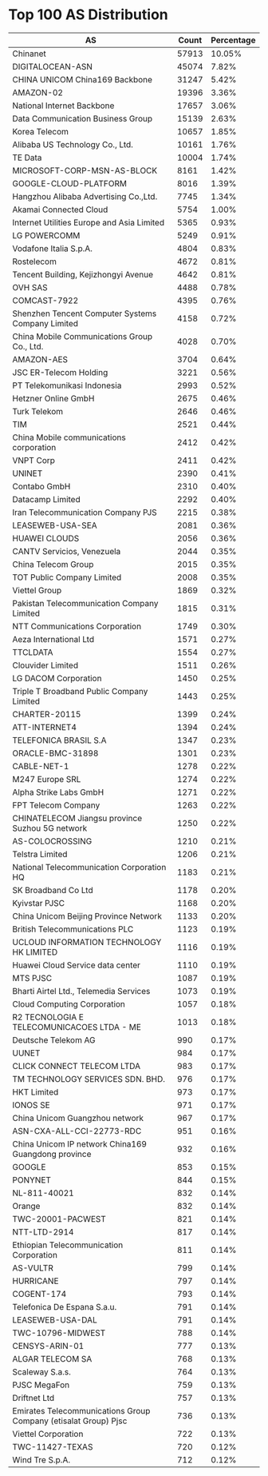 # Top 100 AS Distribution
| AS | Count | Percentage |
|----|----|----|
| Chinanet | 57913 | 10.05% |
| DIGITALOCEAN-ASN | 45074 | 7.82% |
| CHINA UNICOM China169 Backbone | 31247 | 5.42% |
| AMAZON-02 | 19396 | 3.36% |
| National Internet Backbone | 17657 | 3.06% |
| Data Communication Business Group | 15139 | 2.63% |
| Korea Telecom | 10657 | 1.85% |
| Alibaba US Technology Co., Ltd. | 10161 | 1.76% |
| TE Data | 10004 | 1.74% |
| MICROSOFT-CORP-MSN-AS-BLOCK | 8161 | 1.42% |
| GOOGLE-CLOUD-PLATFORM | 8016 | 1.39% |
| Hangzhou Alibaba Advertising Co.,Ltd. | 7745 | 1.34% |
| Akamai Connected Cloud | 5754 | 1.00% |
| Internet Utilities Europe and Asia Limited | 5365 | 0.93% |
| LG POWERCOMM | 5249 | 0.91% |
| Vodafone Italia S.p.A. | 4804 | 0.83% |
| Rostelecom | 4672 | 0.81% |
| Tencent Building, Kejizhongyi Avenue | 4642 | 0.81% |
| OVH SAS | 4488 | 0.78% |
| COMCAST-7922 | 4395 | 0.76% |
| Shenzhen Tencent Computer Systems Company Limited | 4158 | 0.72% |
| China Mobile Communications Group Co., Ltd. | 4028 | 0.70% |
| AMAZON-AES | 3704 | 0.64% |
| JSC ER-Telecom Holding | 3221 | 0.56% |
| PT Telekomunikasi Indonesia | 2993 | 0.52% |
| Hetzner Online GmbH | 2675 | 0.46% |
| Turk Telekom | 2646 | 0.46% |
| TIM | 2521 | 0.44% |
| China Mobile communications corporation | 2412 | 0.42% |
| VNPT Corp | 2411 | 0.42% |
| UNINET | 2390 | 0.41% |
| Contabo GmbH | 2310 | 0.40% |
| Datacamp Limited | 2292 | 0.40% |
| Iran Telecommunication Company PJS | 2215 | 0.38% |
| LEASEWEB-USA-SEA | 2081 | 0.36% |
| HUAWEI CLOUDS | 2056 | 0.36% |
| CANTV Servicios, Venezuela | 2044 | 0.35% |
| China Telecom Group | 2015 | 0.35% |
| TOT Public Company Limited | 2008 | 0.35% |
| Viettel Group | 1869 | 0.32% |
| Pakistan Telecommunication Company Limited | 1815 | 0.31% |
| NTT Communications Corporation | 1749 | 0.30% |
| Aeza International Ltd | 1571 | 0.27% |
| TTCLDATA | 1554 | 0.27% |
| Clouvider Limited | 1511 | 0.26% |
| LG DACOM Corporation | 1450 | 0.25% |
| Triple T Broadband Public Company Limited | 1443 | 0.25% |
| CHARTER-20115 | 1399 | 0.24% |
| ATT-INTERNET4 | 1394 | 0.24% |
| TELEFONICA BRASIL S.A | 1347 | 0.23% |
| ORACLE-BMC-31898 | 1301 | 0.23% |
| CABLE-NET-1 | 1278 | 0.22% |
| M247 Europe SRL | 1274 | 0.22% |
| Alpha Strike Labs GmbH | 1271 | 0.22% |
| FPT Telecom Company | 1263 | 0.22% |
| CHINATELECOM Jiangsu province Suzhou 5G network | 1250 | 0.22% |
| AS-COLOCROSSING | 1210 | 0.21% |
| Telstra Limited | 1206 | 0.21% |
| National Telecommunication Corporation HQ | 1183 | 0.21% |
| SK Broadband Co Ltd | 1178 | 0.20% |
| Kyivstar PJSC | 1168 | 0.20% |
| China Unicom Beijing Province Network | 1133 | 0.20% |
| British Telecommunications PLC | 1123 | 0.19% |
| UCLOUD INFORMATION TECHNOLOGY HK LIMITED | 1116 | 0.19% |
| Huawei Cloud Service data center | 1110 | 0.19% |
| MTS PJSC | 1087 | 0.19% |
| Bharti Airtel Ltd., Telemedia Services | 1073 | 0.19% |
| Cloud Computing Corporation | 1057 | 0.18% |
| R2 TECNOLOGIA E TELECOMUNICACOES LTDA - ME | 1013 | 0.18% |
| Deutsche Telekom AG | 990 | 0.17% |
| UUNET | 984 | 0.17% |
| CLICK CONNECT TELECOM LTDA | 983 | 0.17% |
| TM TECHNOLOGY SERVICES SDN. BHD. | 976 | 0.17% |
| HKT Limited | 973 | 0.17% |
| IONOS SE | 971 | 0.17% |
| China Unicom Guangzhou network | 967 | 0.17% |
| ASN-CXA-ALL-CCI-22773-RDC | 951 | 0.16% |
| China Unicom IP network China169 Guangdong province | 932 | 0.16% |
| GOOGLE | 853 | 0.15% |
| PONYNET | 844 | 0.15% |
| NL-811-40021 | 832 | 0.14% |
| Orange | 832 | 0.14% |
| TWC-20001-PACWEST | 821 | 0.14% |
| NTT-LTD-2914 | 817 | 0.14% |
| Ethiopian Telecommunication Corporation | 811 | 0.14% |
| AS-VULTR | 799 | 0.14% |
| HURRICANE | 797 | 0.14% |
| COGENT-174 | 793 | 0.14% |
| Telefonica De Espana S.a.u. | 791 | 0.14% |
| LEASEWEB-USA-DAL | 791 | 0.14% |
| TWC-10796-MIDWEST | 788 | 0.14% |
| CENSYS-ARIN-01 | 777 | 0.13% |
| ALGAR TELECOM SA | 768 | 0.13% |
| Scaleway S.a.s. | 764 | 0.13% |
| PJSC MegaFon | 759 | 0.13% |
| Driftnet Ltd | 757 | 0.13% |
| Emirates Telecommunications Group Company (etisalat Group) Pjsc | 736 | 0.13% |
| Viettel Corporation | 722 | 0.13% |
| TWC-11427-TEXAS | 720 | 0.12% |
| Wind Tre S.p.A. | 712 | 0.12% |
